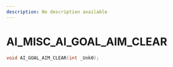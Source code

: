 ```yaml
---
description: No description available 
---
```


# AI_MISC\_AI_GOAL_AIM_CLEAR

```cpp
void AI_GOAL_AIM_CLEAR(int _Unk0);
```
